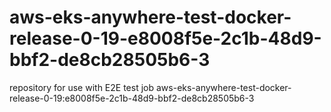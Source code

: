 # aws-eks-anywhere-test-docker-release-0-19-e8008f5e-2c1b-48d9-bbf2-de8cb28505b6-3
repository for use with E2E test job aws-eks-anywhere-test-docker-release-0-19:e8008f5e-2c1b-48d9-bbf2-de8cb28505b6-3
